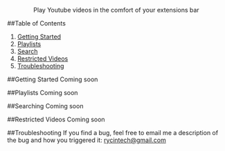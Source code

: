 <p align="center">Play Youtube videos in the comfort of your extensions bar</p>

##Table of Contents
1. [Getting Started](#getting-started) 
2. [Playlists](#playlists)
3. [Search](#searching)
4. [Restricted Videos](#restricted-videos)
5. [Troubleshooting](#troubleshooting)

##<a name="getting-started"></a>Getting Started
Coming soon

##<a name="playlists"></a>Playlists
Coming soon

##<a name="searching"></a>Searching
Coming soon

##<a name="restricted-videos"></a>Restricted Videos
Coming soon

##<a name="troubleshooting"></a>Troubleshooting
If you find a bug, feel free to email me a description of the bug and how
you triggered it: rycintech@gmail.com 